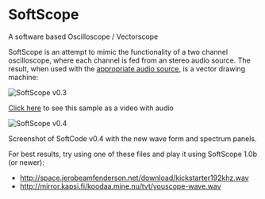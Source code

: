# SoftScope
A software based Oscilloscope / Vectorscope

SoftScope is an attempt to mimic the functionality of a two channel oscilloscope, where each channel is fed from an stereo audio source.
The result, when used with the [appropriate audio source](http://oscilloscopemusic.com/), is a vector drawing machine:

![SoftScope v0.3](https://xfx.net/stackoverflow/SoftScopeVideo/SoftScope.gif)

[Click here](https://xfx.net/stackoverflow/SoftScopeVideo/index.html) to see this sample as a video with audio

![SoftScope v0.4](https://xfx.net/stackoverflow/SoftScopeVideo/softscope04.png)

Screenshot of SoftCode v0.4 with the new wave form and spectrum panels.

For best results, try using one of these files and play it using SoftScope 1.0b (or newer):
* http://space.jerobeamfenderson.net/download/kickstarter192khz.wav
* http://mirror.kapsi.fi/koodaa.mine.nu/tvt/youscope-wave.wav
